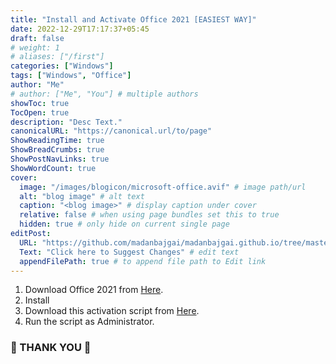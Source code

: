 ```yaml
---
title: "Install and Activate Office 2021 [EASIEST WAY]"
date: 2022-12-29T17:17:37+05:45
draft: false
# weight: 1
# aliases: ["/first"]
categories: ["Windows"]
tags: ["Windows", "Office"]
author: "Me"
# author: ["Me", "You"] # multiple authors
showToc: true
TocOpen: true
description: "Desc Text."
canonicalURL: "https://canonical.url/to/page"
ShowReadingTime: true
ShowBreadCrumbs: true
ShowPostNavLinks: true
ShowWordCount: true
cover:
  image: "/images/blogicon/microsoft-office.avif" # image path/url
  alt: "blog image" # alt text
  caption: "<blog image>" # display caption under cover
  relative: false # when using page bundles set this to true
  hidden: true # only hide on current single page
editPost:
  URL: "https://github.com/madanbajgai/madanbajgai.github.io/tree/master/content/posts/"
  Text: "Click here to Suggest Changes" # edit text
  appendFilePath: true # to append file path to Edit link
---
```


1. Download Office 2021 from [Here](https://officecdn.microsoft.com/db/492350f6-3a01-4f97-b9c0-c7c6ddf67d60/media/en-us/ProPlus2021Retail.img).
2. Install
3. Download this activation script from [Here](/activate-office.zip).
4. Run the script as Administrator.

### 💚 THANK YOU 💚
